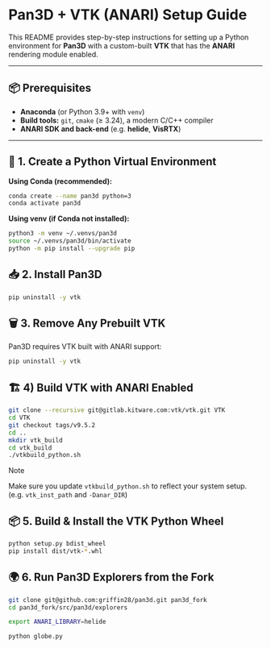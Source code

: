 # Pan3D + VTK (ANARI) Setup Guide

This README provides step-by-step instructions for setting up a Python environment for **Pan3D** with a custom-built **VTK** that has the **ANARI** rendering module enabled.

---

## 📦 Prerequisites

- **Anaconda** (or Python 3.9+ with `venv`)
- **Build tools:** `git`, `cmake` (≥ 3.24), a modern C/C++ compiler
- **ANARI SDK and back-end** (e.g. **helide**, **VisRTX**)

---

## 🐍 1. Create a Python Virtual Environment

**Using Conda (recommended):**
```bash
conda create --name pan3d python=3
conda activate pan3d
```

**Using venv (if Conda not installed):**
```bash
python3 -m venv ~/.venvs/pan3d
source ~/.venvs/pan3d/bin/activate
python -m pip install --upgrade pip
```

## 📥 2. Install Pan3D
```bash
pip uninstall -y vtk
```

## 🗑️ 3. Remove Any Prebuilt VTK
Pan3D requires VTK built with ANARI support:
```bash
pip uninstall -y vtk
```

## 🏗️ 4) Build VTK with ANARI Enabled
```bash
git clone --recursive git@gitlab.kitware.com:vtk/vtk.git VTK
cd VTK
git checkout tags/v9.5.2
cd ..
mkdir vtk_build
cd vtk_build
./vtkbuild_python.sh
```
> [!NOTE]
> Make sure you update `vtkbuild_python.sh` to reflect your system setup.
> (e.g. `vtk_inst_path` and `-Danar_DIR`)

## 📦 5. Build & Install the VTK Python Wheel
```bash
python setup.py bdist_wheel
pip install dist/vtk-*.whl
```

## 🌍 6. Run Pan3D Explorers from the Fork
```bash
git clone git@github.com:griffin28/pan3d.git pan3d_fork
cd pan3d_fork/src/pan3d/explorers

export ANARI_LIBRARY=helide

python globe.py
```





